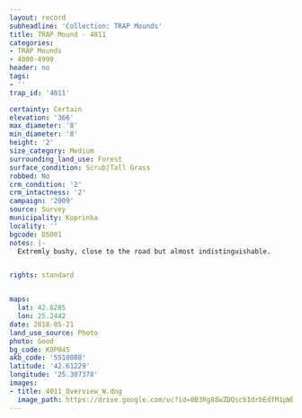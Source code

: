 ```yaml
---
layout: record
subheadline: 'Collection: TRAP Mounds'
title: TRAP Mound - 4011
categories:
- TRAP Mounds
- 4000-4999
header: no
tags:
- ''
trap_id: '4011'

certainty: Certain
elevation: '366'
max_diameter: '8'
min_diameter: '8'
height: '2'
size_category: Medium
surrounding_land_use: Forest
surface_condition: Scrub|Tall Grass
robbed: No
crm_condition: '2'
crm_intactness: '2'
campaign: '2009'
source: Survey
municipality: Koprinka
locality: ''
bgcode: DS001
notes: |-
  Extremly bushy, close to the road but almost indistinguishable.


rights: standard


maps:
  lat: 42.6285
  lon: 25.2442
date: 2018-05-21
land_use_source: Photo
photo: Good
bg_code: КОР045
akb_code: '5510088'
latitude: '42.61229'
longitude: '25.307378'
images:
- title: 4011_Overview_W.dng
  image_path: https://drive.google.com/uc?id=0B3Rg88wZDQscb1drbEdfM1pWb0U
---
```

